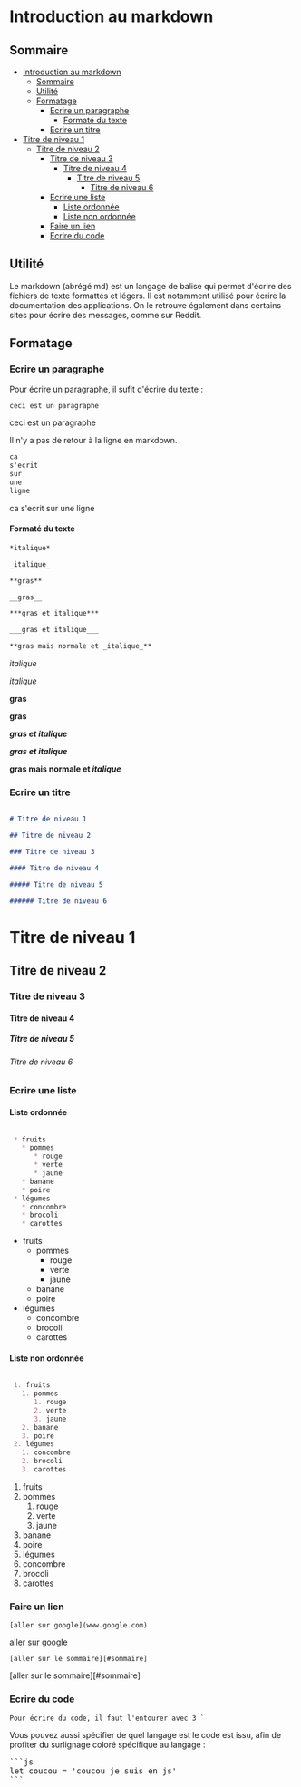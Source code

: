 # Introduction au markdown

## Sommaire

- [Introduction au markdown](#introduction-au-markdown)
  * [Sommaire](#sommaire)
  * [Utilité](#utilit-)
  * [Formatage](#formatage)
    + [Ecrire un paragraphe](#ecrire-un-paragraphe)
      - [Formaté du texte](#format--du-texte)
    + [Ecrire un titre](#ecrire-un-titre)
- [Titre de niveau 1](#titre-de-niveau-1)
  * [Titre de niveau 2](#titre-de-niveau-2)
    + [Titre de niveau 3](#titre-de-niveau-3)
      - [Titre de niveau 4](#titre-de-niveau-4)
        * [Titre de niveau 5](#titre-de-niveau-5)
          + [Titre de niveau 6](#titre-de-niveau-6)
    + [Ecrire une liste](#ecrire-une-liste)
      - [Liste ordonnée](#liste-ordonn-e)
      - [Liste non ordonnée](#liste-non-ordonn-e)
    + [Faire un lien](#faire-un-lien)
    + [Ecrire du code](#ecrire-du-code)


## Utilité

Le markdown (abrégé md) est un langage de balise qui permet d'écrire des fichiers de texte formattés et légers. Il est notamment utilisé pour écrire la documentation des applications. On le retrouve également dans certains sites pour écrire des messages, comme sur Reddit.

## Formatage

### Ecrire un paragraphe

Pour écrire un paragraphe, il sufit d'écrire du texte : 

```markdown
ceci est un paragraphe
```

ceci est un paragraphe


Il n'y a pas de retour à la ligne en markdown.

```markdown
ca
s'ecrit
sur
une
ligne
```

ca s'ecrit sur une ligne


#### Formaté du texte

```markdown
*italique*

_italique_

**gras**

__gras__

***gras et italique***

___gras et italique___

**gras mais normale et _italique_**
```

*italique*

_italique_

**gras**

__gras__

***gras et italique***

___gras et italique___

**gras mais normale et _italique_**

### Ecrire un titre

```markdown

# Titre de niveau 1

## Titre de niveau 2

### Titre de niveau 3

#### Titre de niveau 4

##### Titre de niveau 5

###### Titre de niveau 6

```

# Titre de niveau 1

## Titre de niveau 2

### Titre de niveau 3

#### Titre de niveau 4

##### Titre de niveau 5

###### Titre de niveau 6

### Ecrire une liste

#### Liste ordonnée

```markdown

 * fruits
   * pommes
      * rouge
      * verte
      * jaune
   * banane
   * poire
 * légumes
   * concombre
   * brocoli
   * carottes
```

 * fruits
   * pommes
      * rouge
      * verte
      * jaune
   * banane
   * poire
 * légumes
   * concombre
   * brocoli
   * carottes

#### Liste non ordonnée

```markdown

 1. fruits
   1. pommes
      1. rouge
      2. verte
      3. jaune
   2. banane
   3. poire
 2. légumes
   1. concombre
   2. brocoli
   3. carottes
```

 1. fruits
   1. pommes
      1. rouge
      2. verte
      3. jaune
   2. banane
   3. poire
 2. légumes
   1. concombre
   2. brocoli
   3. carottes

### Faire un lien 

```
[aller sur google](www.google.com)
```

[aller sur google](www.google.com)


```
[aller sur le sommaire][#sommaire]
```

[aller sur le sommaire][#sommaire]

### Ecrire du code


```
Pour écrire du code, il faut l'entourer avec 3 `
```

Vous pouvez aussi spécifier de quel langage est le code est issu, afin de profiter du surlignage coloré spécifique au langage : 

<pre>
```js
let coucou = 'coucou je suis en js'
```   
</pre>
